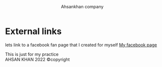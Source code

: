 <!DOCTYPE html>
<html>
<head>
	<meta charset="utf-8">
	<title>links </title>
</head>
<body>
	<header>
		Ahsankhan company
		<nav> <a href="https://www.facebook.com/profile.php?id=100026836293696"></a></nav>
	</header>
	<h1 id="top">External links</h1>
	<section>
		<p>lets link to a facebook fan page that I created for myself
			<a href="https://www.facebook.com/profile.php?id=100026836293696" target="_blank" title="like our page"> My facebook page</a>
		</p>
	</section>
	<aside>This is just for my practice </aside>
	<footer>AHSAN KHAN 2022 &copy;copyright</footer>
</body>
</html>